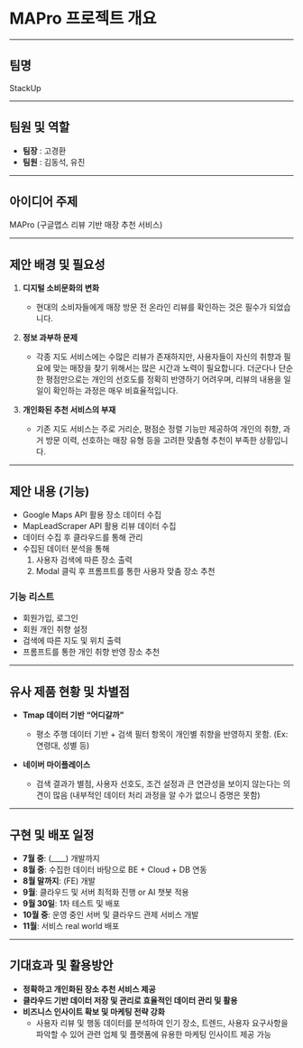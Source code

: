 # MAPro 프로젝트 개요

---

## **팀명**

StackUp

---

## **팀원 및 역할**

-   **팀장** : 고경환
-   **팀원** : 김동석, 유진

---

## **아이디어 주제**

MAPro (구글맵스 리뷰 기반 매장 추천 서비스)

---

## **제안 배경 및 필요성**

1.  **디지털 소비문화의 변화**
    -   현대의 소비자들에게 매장 방문 전 온라인 리뷰를 확인하는 것은 필수가 되었습니다.

2.  **정보 과부하 문제**
    -   각종 지도 서비스에는 수많은 리뷰가 존재하지만, 사용자들이 자신의 취향과 필요에 맞는 매장을 찾기 위해서는 많은 시간과 노력이 필요합니다. 더군다나 단순한 평점만으로는 개인의 선호도를 정확히 반영하기 어려우며, 리뷰의 내용을 일일이 확인하는 과정은 매우 비효율적입니다.

3.  **개인화된 추천 서비스의 부재**
    -   기존 지도 서비스는 주로 거리순, 평점순 정렬 기능만 제공하여 개인의 취향, 과거 방문 이력, 선호하는 매장 유형 등을 고려한 맞춤형 추천이 부족한 상황입니다.

---

## **제안 내용 (기능)**

-   Google Maps API 활용 장소 데이터 수집
-   MapLeadScraper API 활용 리뷰 데이터 수집
-   데이터 수집 후 클라우드를 통해 관리
-   수집된 데이터 분석을 통해
    1.  사용자 검색에 따른 장소 출력
    2.  Modal 클릭 후 프롬프트를 통한 사용자 맞춤 장소 추천

### **기능 리스트**

-   회원가입, 로그인
-   회원 개인 취향 설정
-   검색에 따른 지도 및 위치 출력
-   프롬프트를 통한 개인 취향 반영 장소 추천

---

## **유사 제품 현황 및 차별점**

-   **Tmap 데이터 기반 “어디갈까”**
    -   평소 주행 데이터 기반 + 검색 필터 항목이 개인별 취향을 반영하지 못함. (Ex: 연령대, 성별 등)

-   **네이버 마이플레이스**
    -   검색 결과가 별점, 사용자 선호도, 조건 설정과 큰 연관성을 보이지 않는다는 의견이 많음 (내부적인 데이터 처리 과정을 알 수가 없으니 증명은 못함)

---

## **구현 및 배포 일정**

-   **7월 중**: (____) 개발까지
-   **8월 중**: 수집한 데이터 바탕으로 BE + Cloud + DB 연동
-   **8월 말까지**: (FE) 개발
-   **9월**: 클라우드 및 서버 최적화 진행 or AI 챗봇 적용
-   **9월 30일**: 1차 테스트 및 배포
-   **10월 중**: 운영 중인 서버 및 클라우드 관제 서비스 개발
-   **11월**: 서비스 real world 배포

---

## **기대효과 및 활용방안**

-   **정확하고 개인화된 장소 추천 서비스 제공**
-   **클라우드 기반 데이터 저장 및 관리로 효율적인 데이터 관리 및 활용**
-   **비즈니스 인사이트 확보 및 마케팅 전략 강화**
    -   사용자 리뷰 및 행동 데이터를 분석하여 인기 장소, 트렌드, 사용자 요구사항을 파악할 수 있어 관련 업체 및 플랫폼에 유용한 마케팅 인사이트 제공 가능
